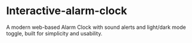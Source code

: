 # Interactive-alarm-clock
A modern web-based Alarm Clock with sound alerts and light/dark mode toggle, built for simplicity and usability.
